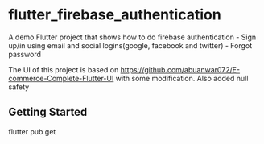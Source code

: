 # flutter_firebase_authentication

A demo Flutter project that shows how to do firebase authentication
    - Sign up/in using email and social logins(google, facebook and twitter)
    - Forgot password

The UI of this project is based on https://github.com/abuanwar072/E-commerce-Complete-Flutter-UI with some modification.
Also added null safety

## Getting Started

flutter pub get

